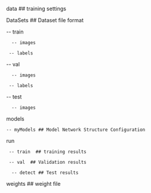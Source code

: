 data   ## training settings
  
DataSets  ## Dataset file format

   -- train
  
      -- images
    
     -- labels
    
   -- val
  
      -- images
    
     -- labels
    
   -- test
  
      -- images
    
    
 models
 
    -- myModels ## Model Network Structure Configuration
  
  
  run 
  
     -- train  ## training results
    
     -- val  ## Validation results
    
      -- detect ## Test results
    

  weights ## weight file
  
